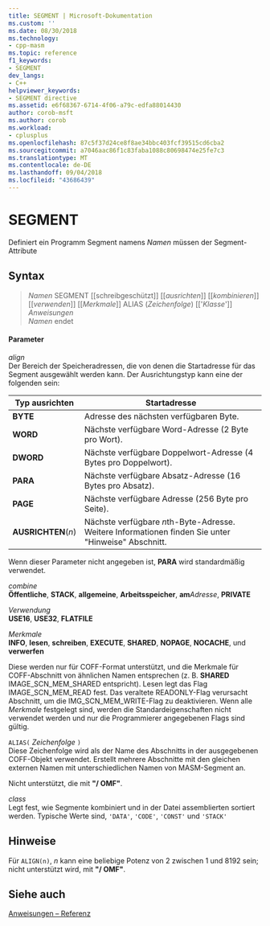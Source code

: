 ```yaml
---
title: SEGMENT | Microsoft-Dokumentation
ms.custom: ''
ms.date: 08/30/2018
ms.technology:
- cpp-masm
ms.topic: reference
f1_keywords:
- SEGMENT
dev_langs:
- C++
helpviewer_keywords:
- SEGMENT directive
ms.assetid: e6f68367-6714-4f06-a79c-edfa88014430
author: corob-msft
ms.author: corob
ms.workload:
- cplusplus
ms.openlocfilehash: 87c5f37d24ce8f8ae34bbc403fcf39515cd6cba2
ms.sourcegitcommit: a7046aac86f1c83faba1088c80698474e25fe7c3
ms.translationtype: MT
ms.contentlocale: de-DE
ms.lasthandoff: 09/04/2018
ms.locfileid: "43686439"
---
```

# <a name="segment"></a>SEGMENT

Definiert ein Programm Segment namens *Namen* müssen der Segment-Attribute

## <a name="syntax"></a>Syntax

> *Namen* SEGMENT [[schreibgeschützt]] [[*ausrichten*]] [[*kombinieren*]] [[*verwenden*]] [[*Merkmale*]] ALIAS (*Zeichenfolge*) [['*Klasse*']]<br/>
> *Anweisungen*<br/>
> *Namen* endet

#### <a name="parameters"></a>Parameter

*align*<br/>
Der Bereich der Speicheradressen, die von denen die Startadresse für das Segment ausgewählt werden kann. Der Ausrichtungstyp kann eine der folgenden sein:

|Typ ausrichten|Startadresse|
|----------------|----------------------|
|**BYTE**|Adresse des nächsten verfügbaren Byte.|
|**WORD**|Nächste verfügbare Word-Adresse (2 Byte pro Wort).|
|**DWORD**|Nächste verfügbare Doppelwort-Adresse (4 Bytes pro Doppelwort).|
|**PARA**|Nächste verfügbare Absatz-Adresse (16 Bytes pro Absatz).|
|**PAGE**|Nächste verfügbare Adresse (256 Byte pro Seite).|
|**AUSRICHTEN**(*n*)|Nächste verfügbare *n*th-Byte-Adresse. Weitere Informationen finden Sie unter "Hinweise" Abschnitt.|

Wenn dieser Parameter nicht angegeben ist, **PARA** wird standardmäßig verwendet.

*combine*<br/>
**Öffentliche**, **STACK**, **allgemeine**, **Arbeitsspeicher**, **am**<em>Adresse</em>, **PRIVATE**

*Verwendung*<br/>
**USE16**, **USE32**, **FLATFILE**

*Merkmale*<br/>
**INFO**, **lesen**, **schreiben**, **EXECUTE**, **SHARED**, **NOPAGE**, **NOCACHE**, und **verwerfen**

Diese werden nur für COFF-Format unterstützt, und die Merkmale für COFF-Abschnitt von ähnlichen Namen entsprechen (z. B. **SHARED** IMAGE_SCN_MEM_SHARED entspricht). Lesen legt das Flag IMAGE_SCN_MEM_READ fest. Das veraltete READONLY-Flag verursacht Abschnitt, um die IMG_SCN_MEM_WRITE-Flag zu deaktivieren. Wenn alle *Merkmale* festgelegt sind, werden die Standardeigenschaften nicht verwendet werden und nur die Programmierer angegebenen Flags sind gültig.

`ALIAS(` *Zeichenfolge* `)`<br/>
Diese Zeichenfolge wird als der Name des Abschnitts in der ausgegebenen COFF-Objekt verwendet.  Erstellt mehrere Abschnitte mit den gleichen externen Namen mit unterschiedlichen Namen von MASM-Segment an.

Nicht unterstützt, die mit **"/ OMF"**.

*class*<br/>
Legt fest, wie Segmente kombiniert und in der Datei assemblierten sortiert werden. Typische Werte sind, `'DATA'`, `'CODE'`, `'CONST'` und `'STACK'`

## <a name="remarks"></a>Hinweise

Für `ALIGN(n)`, *n* kann eine beliebige Potenz von 2 zwischen 1 und 8192 sein; nicht unterstützt wird, mit **"/ OMF"**.

## <a name="see-also"></a>Siehe auch

[Anweisungen – Referenz](../../assembler/masm/directives-reference.md)<br/>